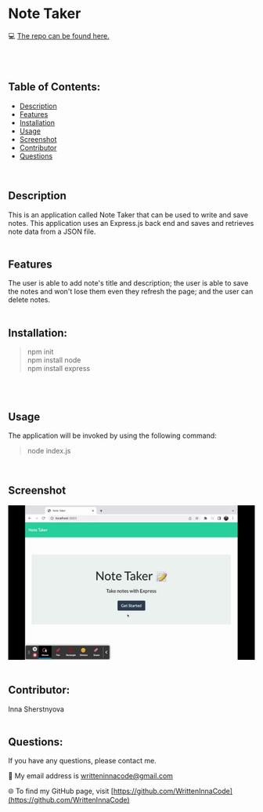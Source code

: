 # Note Taker

💻 [The repo can be found here.](https://github.com/WrittenInnaCode/Note_Taker)

<br/><br/>

## Table of Contents:
* [Description](#description)
* [Features](#features) 
* [Installation](#installation)
* [Usage](#usage)
* [Screenshot](#screenshot)
* [Contributor](#contributor)
* [Questions](#questions)

<br/>

## Description
This is an application called Note Taker that can be used to write and save notes. This application uses an Express.js back end and saves and retrieves note data from a JSON file.
<br/><br/>

## Features
The user is able to add note's title and description; the user is able to save the notes and won't lose them even they refresh the page; and the user can delete notes.
<br/><br/>

## Installation:
> npm init <br/>
> npm install node <br/>
> npm install express

<br/><br/>


## Usage
The application will be invoked by using the following command:
> node index.js

<br/>

## Screenshot

![alt gif](/public/assets/img/Note-Taker.gif)
<br/><br/>

## Contributor:
Inna Sherstnyova
<br/><br/>

## Questions:
If you have any questions, please contact me. 

📧 My email address is writteninnacode@gmail.com 

🌐 To find my GitHub page, visit [https://github.com/WrittenInnaCode](https://github.com/WrittenInnaCode)
